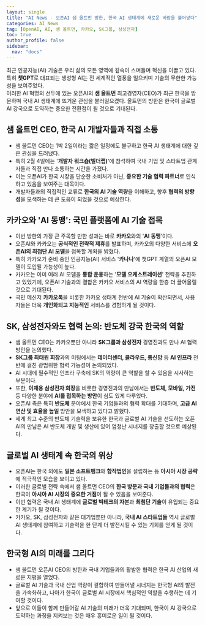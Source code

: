 ```yaml
---
layout: single
title: "AI News - 오픈AI 샘 올트먼 방한, 한국 AI 생태계에 새로운 바람을 불어넣다"
categories: AI_News
tag: [OpenAI, AI, 샘 올트먼, 카카오, SK그룹, 삼성전자]
toc: true
author_profile: false
sidebar:
  nav: "docs"
---
```


최근 인공지능(AI) 기술은 우리 삶의 모든 영역에 깊숙이 스며들며 혁신을 이끌고 있다. 특히 **챗GPT**로 대표되는 생성형 AI는 전 세계적인 열풍을 일으키며 기술의 무한한 가능성을 보여주었다. <br>
이러한 AI 혁명의 선두에 있는 오픈AI의 **샘 올트먼** 최고경영자(CEO)가 최근 한국을 방문하며 국내 AI 생태계에 뜨거운 관심을 불러일으켰다. 올트먼의 방한은 한국이 글로벌 AI 강국으로 도약하는 중요한 전환점이 될 것으로 기대된다.

## 샘 올트먼 CEO, 한국 AI 개발자들과 직접 소통
- 샘 올트먼 CEO는 1박 2일이라는 짧은 일정에도 불구하고 한국 AI 생태계에 대한 깊은 관심을 드러냈다.
- 특히 2월 4일에는 '**개발자 워크숍(빌더랩)**'에 참석하여 국내 기업 및 스타트업 관계자들과 직접 만나 소통하는 시간을 가졌다.
- 이는 오픈AI가 한국 시장을 단순한 소비처가 아닌, **중요한 기술 협력 파트너**로 인식하고 있음을 보여주는 대목이다.
- 개발자들과의 직접적인 교류로 **한국의 AI 기술 역량**을 이해하고, 향후 **협력의 방향성**을 모색하는 데 큰 도움이 되었을 것으로 예상한다.

## 카카오와 'AI 동맹': 국민 플랫폼에 AI 기술 접목
- 이번 방한의 가장 큰 주목할 만한 성과는 바로 **카카오**와의 '**AI 동맹**'이다.
- 오픈AI와 카카오는 **공식적인 전략적 제휴**를 발표하며, 카카오의 다양한 서비스에 **오픈AI의 최첨단 AI 모델**을 접목할 계획을 밝혔다.
- 특히 카카오가 준비 중인 인공지능(AI) 서비스 '**카나나**'에 챗GPT 계열의 오픈AI 모델이 도입될 가능성이 높다.
- 카카오는 이미 여러 AI 모델을 **통합 운용**하는 '**모델 오케스트레이션**' 전략을 추진하고 있었기에, 오픈AI 기술과의 결합은 카카오 서비스의 AI 역량을 한층 더 끌어올릴 것으로 기대된다.
- 국민 메신저 **카카오톡**을 비롯한 카카오 생태계 전반에 AI 기술이 확산되면서, 사용자들은 더욱 **개인화되고 지능적인** 서비스를 경험하게 될 것이다.

## SK, 삼성전자와도 협력 논의: 반도체 강국 한국의 역할
- 샘 올트먼 CEO는 카카오뿐만 아니라 **SK그룹과 삼성전자** 경영진과도 만나 AI 협력 방안을 논의했다.
- **SK그룹 최태원 회장**과의 미팅에서는 **데이터센터, 클라우드, 통신망** 등 **AI 인프라** 전반에 걸친 광범위한 협력 가능성이 논의되었다.
- AI 시대에 필수적인 인프라 구축에 SK의 역량이 큰 역할을 할 수 있음을 시사하는 부분이다.
- 또한, **이재용 삼성전자 회장**을 비롯한 경영진과의 만남에서는 **반도체, 모바일, 가전** 등 다양한 분야에 **AI를 접목하는 방안**이 심도 있게 다루었다.
- 오픈AI 측은 특히 **반도체** 분야에서 한국 기업들과의 협력 확대를 기대하며, **고급 AI 연산 및 효율을 높일** 방안을 모색하고 있다고 밝혔다.
- 세계 최고 수준의 반도체 기술력을 보유한 한국과 글로벌 AI 기술을 선도하는 오픈AI의 만남은 AI 반도체 개발 및 생산에 있어 엄청난 시너지를 창출할 것으로 예상된다.

## 글로벌 AI 생태계 속 한국의 위상
- 오픈AI는 한국 외에도 **일본 소프트뱅크**와 **합작법인**을 설립하는 등 **아시아 시장 공략**에 적극적인 모습을 보이고 있다.
- 이러한 글로벌 전략 속에서 샘 올트먼 CEO의 **한국 방문과 국내 기업들과의 협력**은 한국이 **아시아 AI 시장의 중요한 거점**이 될 수 있음을 보여준다.
- 이번 협력은 국내 AI 생태계에 **글로벌 빅테크의 자본**과 **최첨단 기술**이 유입되는 중요한 계기가 될 것이다.
- 카카오, SK, 삼성전자와 같은 대기업뿐만 아니라, **국내 AI 스타트업들** 역시 글로벌 AI 생태계에 참여하고 기술력을 한 단계 더 발전시킬 수 있는 기회를 얻게 될 것이다.

## 한국형 AI의 미래를 그리다
- 샘 올트먼 오픈AI CEO의 방한과 국내 기업들과의 활발한 협력은 한국 AI 산업의 새로운 지평을 열었다.
- 글로벌 AI 기술과 국내 산업 역량이 결합하여 만들어낼 시너지는 한국형 AI의 발전을 가속화하고, 나아가 한국이 글로벌 AI 시장에서 핵심적인 역할을 수행하는 데 기여할 것이다.
- 앞으로 이들이 함께 만들어갈 AI 기술의 미래가 더욱 기대되며, 한국이 AI 강국으로 도약하는 과정을 지켜보는 것은 매우 흥미로운 일이 될 것이다.

